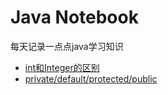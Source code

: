 # Java Notebook
每天记录一点点java学习知识
* [int和Integer的区别](./a.md)
* [private/default/protected/public](./b.md)
